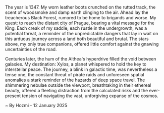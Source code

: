 
The year is 1347.  My worn leather boots crunched on the rutted track, the scent of woodsmoke and damp earth clinging to the air.  Ahead lay the treacherous Black Forest, rumored to be home to brigands and worse.  My quest: to reach the distant city of Prague, bearing a vital message for the King.  Each creak of my saddle, each rustle in the undergrowth, was a potential threat, a reminder of the unpredictable dangers that lay in wait on this arduous journey across a land both beautiful and brutal.  The stars above, my only true companions, offered little comfort against the gnawing uncertainties of the road.


Centuries later, the hum of the Althea's hyperdrive filled the void between galaxies.  My destination: Xylos, a planet whispered to hold the key to interstellar peace.  The journey, a blink in galactic time, was nevertheless a tense one, the constant threat of pirate raids and unforeseen spatial anomalies a stark reminder of the hazards of deep space travel.   The shimmering nebulae outside the viewport, breathtaking in their ethereal beauty, offered a fleeting distraction from the calculated risks and the ever-present tension of navigating the vast, unforgiving expanse of the cosmos.

~ By Hozmi - 12 January 2025
